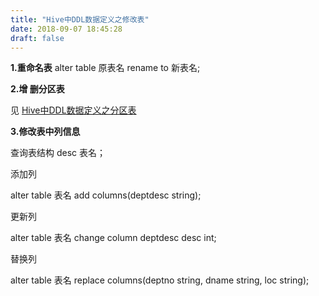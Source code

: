 ```yaml
---
title: "Hive中DDL数据定义之修改表"
date: 2018-09-07 18:45:28
draft: false
---
```

**1.重命名表**
alter table 原表名 rename to 新表名;

**2.增 删分区表**

见 [Hive中DDL数据定义之分区表](https://blog.csdn.net/ys_230014/article/details/82466189)

**3.修改表中列信息**

查询表结构
desc 表名；

添加列

alter table 表名 add columns(deptdesc string);

更新列

alter table 表名 change column deptdesc desc int;

替换列

alter table 表名 replace columns(deptno string, dname string, loc string);